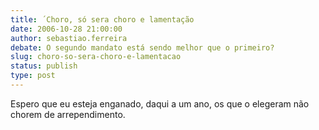 ```yaml
---
title: ´Choro, só sera choro e lamentação
date: 2006-10-28 21:00:00
author: sebastiao.ferreira
debate: O segundo mandato está sendo melhor que o primeiro?
slug: choro-so-sera-choro-e-lamentacao
status: publish 
type: post
---
```


Espero que eu esteja enganado, daqui a um ano, os que o elegeram não chorem de arrependimento.
